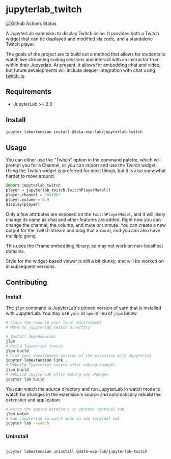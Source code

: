 # jupyterlab_twitch

![Github Actions Status](https://github.com/data-exp-lab/jupyterlab_twitch/workflows/Build/badge.svg)

A JupyterLab extension to display Twitch inline.  It provides both a Twitch widget that can be displayed and modified via code, and a standalone Twitch player.

The goals of the project are to build out a method that allows for students to watch live streaming coding sessions and interact with an instructor from within their Jupyerlab.  At present, it allows for embedding chat and video, but future developments will include deeper integration with chat using [twitch-js](https://github.com/twitch-js/twitch-js/).

## Requirements

* JupyterLab >= 2.0

## Install

```bash
jupyter labextension install @data-exp-lab/jupyterlab-twitch
```

## Usage

You can either use the "Twitch" option in the command palette, which will prompt you for a Channel, or you can import and use the Twitch widget.  Using the Twitch widget is preferred for most things, but it is also somewhat harder to move around.

```python
import jupyterlab_twitch
player = jupyterlab_twitch.TwitchPlayerModel()
player.channel = "mst3k"
player.volume = 0.9
display(player)
```

Only a few attributes are exposed on the `TwitchPlayerModel`, and it will likely change its name as chat and other features are added.  Right now you can change the channel, the volume, and mute or unmute.  You can create a new output for the Twitch stream and drag that around, and you can also have multiple going.

This uses the IFrame embedding library, so may not work on non-localhost domains.

Style for the widget-based viewer is still a bit clunky, and will be worked on in subsequent versions.

## Contributing

### Install

The `jlpm` command is JupyterLab's pinned version of
[yarn](https://yarnpkg.com/) that is installed with JupyterLab. You may use
`yarn` or `npm` in lieu of `jlpm` below.

```bash
# Clone the repo to your local environment
# Move to jupyterlab_twitch directory

# Install dependencies
jlpm
# Build Typescript source
jlpm build
# Link your development version of the extension with JupyterLab
jupyter labextension link .
# Rebuild Typescript source after making changes
jlpm build
# Rebuild JupyterLab after making any changes
jupyter lab build
```

You can watch the source directory and run JupyterLab in watch mode to watch for changes in the extension's source and automatically rebuild the extension and application.

```bash
# Watch the source directory in another terminal tab
jlpm watch
# Run jupyterlab in watch mode in one terminal tab
jupyter lab --watch
```

### Uninstall

```bash

jupyter labextension uninstall @data-exp-lab/jupyterlab-twitch
```
